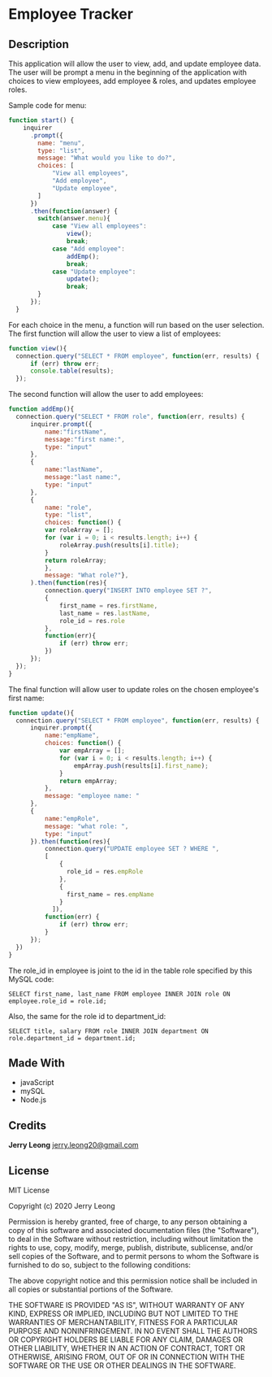 # Employee Tracker

## Description 

This application will allow the user to view, add, and update employee data.
The user will be prompt a menu in the beginning of the application with choices to
view employees, add employee & roles, and updates employee roles.

Sample code for menu:

```javascript
function start() {
    inquirer
      .prompt({
        name: "menu",
        type: "list",
        message: "What would you like to do?",
        choices: [
            "View all employees", 
            "Add employee",
            "Update employee",
        ]
      })
      .then(function(answer) {
        switch(answer.menu){
            case "View all employees":
                view();
                break;
            case "Add employee":
                addEmp();
                break;
            case "Update employee":
                update();
                break;
        }
      });
  }  
  ```

  For each choice in the menu, a function will run based on the user selection.
  The first function will allow the user to view a list of employees:

  ```javascript 
  function view(){
    connection.query("SELECT * FROM employee", function(err, results) {
        if (err) throw err;
        console.table(results);
    });
  ```

  The second function will allow the user to add employees:

  ```javascript 
  function addEmp(){
    connection.query("SELECT * FROM role", function(err, results) {
        inquirer.prompt({
            name:"firstName",
            message:"first name:",
            type: "input"
        },
        {
            name:"lastName",
            message:"last name:",
            type: "input"
        },
        {   
            name: "role",
            type: "list",
            choices: function() {
            var roleArray = [];
            for (var i = 0; i < results.length; i++) {
                roleArray.push(results[i].title);
            }
            return roleArray;
            },
            message: "What role?"},
        ).then(function(res){
            connection.query("INSERT INTO employee SET ?",
            {
                first_name = res.firstName,
                last_name = res.lastName,
                role_id = res.role
            },
            function(err){
                if (err) throw err;
            })
        });
    });
  }
  ```
  The final function will allow user to update roles on the chosen employee's first name:

  ```javascript 
  function update(){
    connection.query("SELECT * FROM employee", function(err, results) {
        inquirer.prompt({
            name:"empName",
            choices: function() {
                var empArray = [];
                for (var i = 0; i < results.length; i++) {
                    empArray.push(results[i].first_name);
                }
                return empArray;
            },
            message: "employee name: "
        },
        {
            name:"empRole",
            message: "what role: ",
            type: "input"
        }).then(function(res){
            connection.query("UPDATE employee SET ? WHERE ",
            [
                {
                  role_id = res.empRole
                },
                {
                  first_name = res.empName
                }
              ]),
            function(err) {
                if (err) throw err;
            }
        });
    })
}
  ```
The role_id in employee is joint to the id in the table role specified by this
MySQL code:

`SELECT first_name, last_name
FROM employee
INNER JOIN role ON employee.role_id = role.id;`

Also, the same for the role id to department_id:

`SELECT title, salary
FROM role
INNER JOIN department ON role.department_id = department.id;`

## Made With
* javaScript
* mySQL
* Node.js

## Credits

**Jerry Leong**
jerry.leong20@gmail.com

## License
MIT License

Copyright (c) 2020 Jerry Leong

Permission is hereby granted, free of charge, to any person obtaining a copy
of this software and associated documentation files (the "Software"), to deal
in the Software without restriction, including without limitation the rights
to use, copy, modify, merge, publish, distribute, sublicense, and/or sell
copies of the Software, and to permit persons to whom the Software is
furnished to do so, subject to the following conditions:

The above copyright notice and this permission notice shall be included in all
copies or substantial portions of the Software.

THE SOFTWARE IS PROVIDED "AS IS", WITHOUT WARRANTY OF ANY KIND, EXPRESS OR
IMPLIED, INCLUDING BUT NOT LIMITED TO THE WARRANTIES OF MERCHANTABILITY,
FITNESS FOR A PARTICULAR PURPOSE AND NONINFRINGEMENT. IN NO EVENT SHALL THE
AUTHORS OR COPYRIGHT HOLDERS BE LIABLE FOR ANY CLAIM, DAMAGES OR OTHER
LIABILITY, WHETHER IN AN ACTION OF CONTRACT, TORT OR OTHERWISE, ARISING FROM,
OUT OF OR IN CONNECTION WITH THE SOFTWARE OR THE USE OR OTHER DEALINGS IN THE
SOFTWARE.